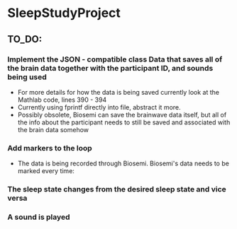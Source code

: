 # SleepStudyProject

## TO_DO:
### Implement the JSON - compatible class Data that saves all of the brain data together with the participant ID, and sounds being used
 - For more details for how the data is being saved currently look at the Mathlab code, lines 390 - 394
 - Currently using fprintf directly into file, abstract it more.
 - Possibly obsolete, Biosemi can save the brainwave data itself, but all of the info about the participant needs to still be saved and associated with the brain data somehow

### Add markers to the loop
- The data is being recorded through Biosemi. Biosemi's data needs to be marked every time:
### The sleep state changes from the desired sleep state and vice versa
### A sound is played

